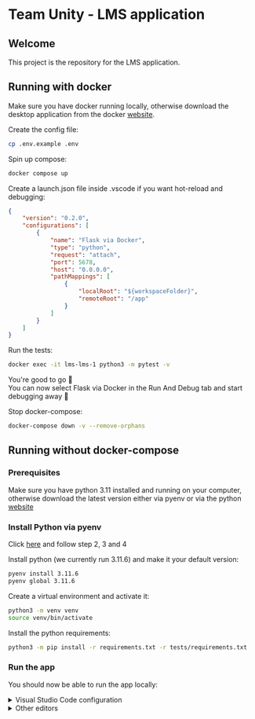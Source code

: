 # Team Unity - LMS application

## Welcome

This project is the repository for the LMS application.

## Running with docker

Make sure you have docker running locally, otherwise download the desktop application from the docker [website](https://www.docker.com/products/docker-desktop/).

Create the config file:
```bash
cp .env.example .env
```

Spin up compose:
```bash
docker compose up
```

Create a launch.json file inside .vscode if you want hot-reload and debugging:
```json
{
    "version": "0.2.0",
    "configurations": [
        {
            "name": "Flask via Docker",
            "type": "python",
            "request": "attach",
            "port": 5678,
            "host": "0.0.0.0",
            "pathMappings": [
                {
                    "localRoot": "${workspaceFolder}",
                    "remoteRoot": "/app"
                }
            ]
        }
    ]
}
```

Run the tests:

```bash
docker exec -it lms-lms-1 python3 -m pytest -v
```

You're good to go 🎉
<br>
You can now select Flask via Docker in the Run And Debug tab and start debugging away 🤗


Stop docker-compose:

```bash
docker-compose down -v --remove-orphans
```

## Running without docker-compose
### Prerequisites

Make sure you have python 3.11 installed and running on your computer, otherwise download the latest version either
via pyenv or via the python [website](https://www.python.org/downloads/release/python-3116/)

### Install Python via pyenv
Click [here](https://github.com/pyenv/pyenv#basic-github-checkout) and follow step 2, 3 and 4

Install python (we currently run 3.11.6) and make it your default version:

```bash
pyenv install 3.11.6
pyenv global 3.11.6
```

Create a virtual environment and activate it:

```bash
python3 -m venv venv
source venv/bin/activate
```

Install the python requirements:

```bash
python3 -m pip install -r requirements.txt -r tests/requirements.txt
```

### Run the app

You should now be able to run the app locally:

<details>
<summary>Visual Studio Code configuration</summary>

Create a new `launch.json` inside `.vscode`:

```json
{
    "version": "0.2.0",
    "configurations": [
        {
            "name": "Python: Flask",
            "type": "python",
            "request": "launch",
            "module": "flask",
            "env": {
                "FLASK_APP": "lms/app.py",
                "FLASK_ENV": "development",
                "DEBUG": "1"
            },
            "args": [
                "run",
                "--port=5002"
            ],
            "jinja": true
        }
    ]
}
```

You'll then be able to start the application via the debugger

The app should be running on http://127.0.0.1:5002

</details>

<details>
<summary>Other editors</summary>

```bash
flask --app lms.app run
```

The app should be running on http://127.0.0.1:5000
</details>

<br>
